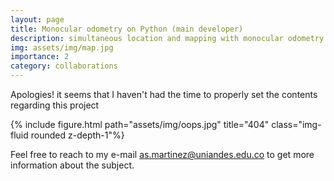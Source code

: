 ```yaml
---
layout: page
title: Monocular odometry on Python (main developer)
description: simultaneous location and mapping with monocular odometry
img: assets/img/map.jpg
importance: 2
category: collaborations
---
```

Apologies! it seems that I haven't had the time to properly set the contents
regarding this project

<div class="row">
    <div class="col-sm mt-3 mt-md-0">
        {% include figure.html path="assets/img/oops.jpg" title="404" class="img-fluid rounded z-depth-1"%}
    </div>
</div>


Feel free to reach to my e-mail <a href='mailto:as.martinez@uniandes.edu.co'>as.martinez@uniandes.edu.co</a> to get more
information about the subject.
